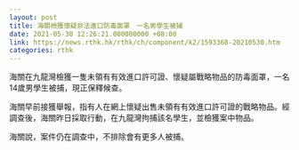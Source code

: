 ```yaml
---
layout: post
title: 海關檢獲懷疑非法進口防毒面罩　一名男學生被捕
date: 2021-05-30 12:26:21.000000000 +08:00
link: https://news.rthk.hk/rthk/ch/component/k2/1593368-20210530.htm
categories: rthk
---
```


海關在九龍灣檢獲一隻未領有有效進口許可證、懷疑屬戰略物品的防毒面罩，一名14歲男學生被捕，現正保釋候查。

海關早前接獲舉報，指有人在網上懷疑出售未領有有效進口許可證的戰略物品。經調查後，海關昨日採取行動，在九龍灣拘捕該名學生，並檢獲案中物品。
 
海關說，案件仍在調查中，不排除會有更多人被捕。
